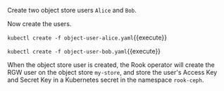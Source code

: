 Create two object store users `Alice` and `Bob`.

Now create the users.

`kubectl create -f object-user-alice.yaml`{{execute}}

`kubectl create -f object-user-bob.yaml`{{execute}}

When the object store user is created, the Rook operator will create the RGW user on the object store `my-store`, and store the user's Access Key and Secret Key in a Kubernetes secret in the namespace `rook-ceph`.